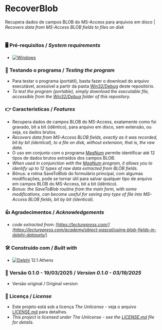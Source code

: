 # RecoverBlob


Recupera dados de campos BLOB do MS-Access para arquivos em disco | *Recovers data from MS-Access BLOB fields to files on disk*
<br/>
<br/>
### 🖥️ Pré-requisitos / *System requirements*
*  [![Windows](https://img.shields.io/badge/Windows-0078D6?style=for-the-badge&logo=windows&logoColor=white)](https://www.microsoft.com/windows/)


### 🔎 Testando o programa / *Testing the program*
* Para testar o programa (portátil), basta fazer o download do arquivo executável, acessível a partir da pasta [Win32/Debug](https://github.com/laertemjr/RecoverBlob/tree/main/Win32/Debug) deste repositório.
* *To test the program (portable), simply download the executable file, accessible from the [Win32/Debug](https://github.com/laertemjr/RecoverBlob/tree/main/Win32/Debug) folder of this repository.*


### 👉 Características / *Features*
* Recupera dados de campos BLOB do MS-Access, exatamente como foi gravado, bit a bit (idêntico), para arquivo em disco, sem extensão, ou seja, os dados brutos.
* *Recovers data from MS-Access BLOB fields, exactly as it was recorded, bit by bit (identical), to a file on disk, without extension, that is, the raw data.*
* O uso em conjunto com o programa [MagNum](https://github.com/laertemjr/MagNum) permite identificar até 12 tipos de dados brutos extraídos dos campos BLOB.
* *When used in conjunction with the [MagNum](https://github.com/laertemjr/MagNum) program, it allows you to identify up to 12 types of raw data extracted from BLOB fields.*
* Bônus: a rotina SaveToBlob do formulário principal, com algumas modificações, pode se tornar útil para salvar qualquer tipo de arquivo em campos BLOB do MS-Access, bit a bit (idêntico).
* *Bonus: the SaveToBlob routine from the main form, with some modifications, can become useful for saving any type of file into MS-Access BLOB fields, bit by bit (identical).*


### 👍 Agradecimentos / *Acknowledgements*
* *code extracted from: [https://lecturepress.com/](https://lecturepress.com/academy/object-pascal/using-blob-fields-in-delphi-datasets/)*


### 🛠️ Construído com / *Built with*
* [![Delphi](https://img.shields.io/badge/-Delphi-E62431?logo=delphi&logoColor=white&style=plastic)](https://www.embarcadero.com/products/delphi) 12.1 Athens


### 📌 Versão 0.1.0 - 19/03/2025 / *Version 0.1.0 - 03/19/2025*
* Versão original / Original version


### 📄 Licença / *License*
* Este projeto está sob a licença *The Unlicense* - veja o arquivo [LICENSE.md](https://github.com/laertemjr/RecoverBlob/blob/main/LICENSE.md) para detalhes.
* *This project is licensed under *The Unlicense* - see the [LICENSE.md](https://github.com/laertemjr/RecoverBlob/blob/main/LICENSE.md) file for details.*

